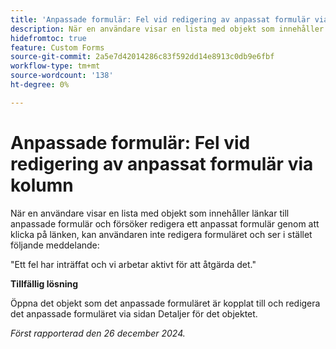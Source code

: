 ```yaml
---
title: 'Anpassade formulär: Fel vid redigering av anpassat formulär via kolumn'
description: När en användare visar en lista med objekt som innehåller länkar till anpassade formulär, och försöker redigera ett anpassat formulär genom att klicka på länken, kan användaren inte redigera formuläret och ser ett felmeddelande. Det finns en lösning
hidefromtoc: true
feature: Custom Forms
source-git-commit: 2a5e7d42014286c83f592dd14e8913c0db9e6fbf
workflow-type: tm+mt
source-wordcount: '138'
ht-degree: 0%

---
```



# Anpassade formulär: Fel vid redigering av anpassat formulär via kolumn

När en användare visar en lista med objekt som innehåller länkar till anpassade formulär och försöker redigera ett anpassat formulär genom att klicka på länken, kan användaren inte redigera formuläret och ser i stället följande meddelande:

&quot;Ett fel har inträffat och vi arbetar aktivt för att åtgärda det.&quot;

**Tillfällig lösning**

Öppna det objekt som det anpassade formuläret är kopplat till och redigera det anpassade formuläret via sidan Detaljer för det objektet.

_Först rapporterad den 26 december 2024._
